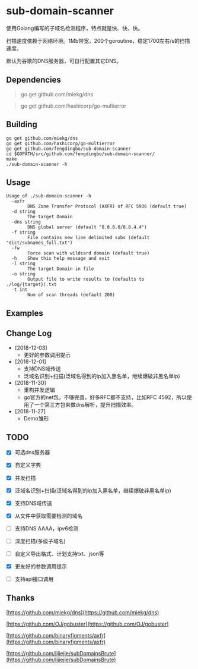 sub-domain-scanner
======
使用Golang编写的子域名检测程序，特点就是快、快、快。

扫描速度依赖于网络环境。1Mb带宽，200个goroutine，稳定1700左右/s的扫描速度。

默认为谷歌的DNS服务器，可自行配置其它DNS。


## Dependencies ##
>go get github.com/miekg/dns

>go get github.com/hashicorp/go-multierror


## Building ##
	go get github.com/miekg/dns
	go get github.com/hashicorp/go-multierror
	go get github.com/fengdingbo/sub-domain-scanner
	cd $GOPATH/src/github.com/fengdingbo/sub-domain-scanner/
	make
	./sub-domain-scanner -h


## Usage ##
	Usage of ./sub-domain-scanner -h
	  -axfr
			DNS Zone Transfer Protocol (AXFR) of RFC 5936 (default true)
	  -d string
			The target Domain
	  -dns string
			DNS global server (default "8.8.8.8/8.8.4.4")
	  -f string
			File contains new line delimited subs (default "dict/subnames_full.txt")
	  -fw
			Force scan with wildcard domain (default true)
	  -h	Show this help message and exit
	  -l string
			The target Domain in file
	  -o string
			Output file to write results to (defaults to ./log/{target}).txt
	  -t int
			Num of scan threads (default 200)


## Examples ##
        

## Change Log  
* [2018-12-03] 
	* 更好的参数调用提示
* [2018-12-01] 
	* 支持DNS域传送
	* 泛域名识别+扫描(泛域名得到的ip加入黑名单，继续爆破非黑名单ip)
* [2018-11-30] 
	* 重构并发逻辑
	* go官方的net包，不够完善，好多RFC都不支持，比如RFC 4592，所以使用了一个第三方包来做dns解析，提升扫描效率。
* [2018-11-27] 
	* Demo雏形


## TODO ##
  - [x] 可选dns服务器
  - [x] 自定义字典
  - [x] 并发扫描
  - [x] 泛域名识别+扫描(泛域名得到的ip加入黑名单，继续爆破非黑名单ip)
  - [x] 支持DNS域传送
  - [x] 从文件中获取需要检测的域名
  - [ ] 支持DNS AAAA，ipv6检测
  - [ ] 深度扫描(多级子域名)
  - [ ] 自定义导出格式、计划支持txt、json等
  - [x] 更友好的参数调用提示
  - [ ] 支持api接口调用


## Thanks ##
[https://github.com/miekg/dns](https://github.com/miekg/dns)

[https://github.com/OJ/gobuster](https://github.com/OJ/gobuster)

[https://github.com/binaryfigments/axfr](https://github.com/binaryfigments/axfr)

[https://github.com/lijiejie/subDomainsBrute](https://github.com/lijiejie/subDomainsBrute)
